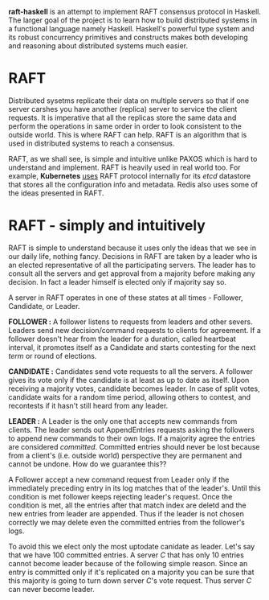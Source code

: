 __raft-haskell__ is an attempt to implement RAFT consensus protocol in Haskell. The larger goal of the project is to learn how to build distributed systems in a functional language namely Haskell. Haskell's powerful type system and its robust concurrency primitives and constructs makes both developing and reasoning about distributed systems much easier.


# RAFT
Distributed sysetms replicate their data on multiple servers so that if one server carshes you have another (replica) server to service the client requests. It is imperative that all the replicas store the same data and perform the operations in same order in order to look consistent to the outside world. This is where RAFT can help. RAFT is an algorithm that is used in distributed systems to reach a consensus. 

RAFT, as we shall see, is simple and intuitive unlike PAXOS which is hard to understand and implement. RAFT is heavily used in real world too. For example, __Kubernetes__ [uses](https://github.com/kubernetes/kubernetes/tree/master/vendor/github.com/coreos/etcd/raft) RAFT protocol internally for its _etcd_ datastore that stores all the configuration info and metadata. Redis also uses some of the ideas presented in RAFT.

# RAFT - simply and intuitively

RAFT is simple to understand because it uses only the ideas that we see in our daily life, nothing fancy. Decisions in RAFT are taken by a leader who is an elected representative of all the participating servers. The leader has to consult all the servers and get approval from a majority before making any decision. In fact a leader himself is elected only if majority say so.

A server in RAFT operates in one of these states at all times - Follower, Candidate, or Leader.

__FOLLOWER :__ A follower listens to requests from leaders and other severs. Leaders send new decision/command requests to clients for agreement. If a follower doesn't hear from the leader for a duration, called heartbeat interval, it promotes itself as a Candidate and starts contesting for the next _term_ or round of elections.

__CANDIDATE :__ Candidates send vote requests to all the servers. A follower gives its vote only if the candidate is at least as up to date as itself. Upon receiving a majority votes, candidate becomes leader. In case of split votes, candidate waits for a random time period, allowing others to contest, and recontests if it hasn't still heard from any leader.

__LEADER :__  A Leader is the only one that accepts new commands from clients. The leader sends out AppendEntries requests asking the followers to append new commands to their own logs. If a majority agree the entries are considered _committed_. Committed entries should never be lost because from a client's (i.e. outside world) perspective they are permanent and cannot be undone. How do we guarantee this??

A Follower accept a new command request from Leader only if the immediately preceding entry in its log matches that of the leader's. Until this condition is met follower keeps rejecting leader's request. Once the condition is met, all the entries after that match index are deletd and the new entries from leader are appended. Thus if the leader is not chosen correctly we may delete even the committed entries from the follower's logs.

To avoid this we elect only the most uptodate canidate as leader. Let's say that we have 100 committed entries. A server _C_ that has only 10 entries cannot become leader because of the following simple reason. Since an entry is committed only if it's replicated on a majority you can be sure that this majority is going to turn down server _C_'s vote request. Thus server _C_ can never become leader.





